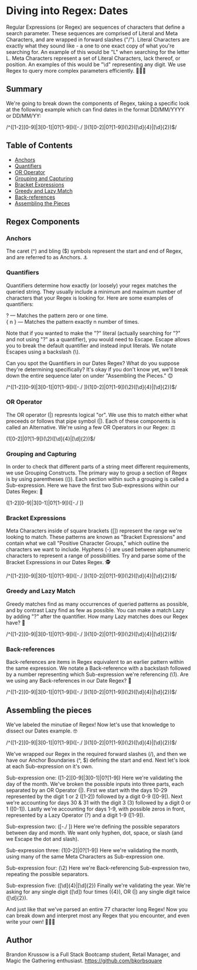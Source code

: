 # Diving into Regex: Dates

Regular Expressions (or Regex) are sequences of characters that define a search parameter. These sequences are comprised of Literal and Meta Characters, and are wrapped in forward slashes ("/"). Literal Characters are exactly what they sound like - a one to one exact copy of what you're searching for. An example of this would be "L" when searching for the letter L. Meta Characters represent a set of Literal Characters, lack thereof, or position. An examples of this would be "\d" representing any digit. We use Regex to query more complex parameters efficiently. :muscle::muscle::muscle:

## Summary

We're going to break down the components of Regex, taking a specific look at the following example which can find dates in the format DD/MM/YYYY or DD/MM/YY:

/^([1-2][0-9]|3[0-1]|0?[1-9])([-\.\/ ])(1[0-2]|0?[1-9])(\2)([\d]{4}|[\d]{2})$/

## Table of Contents

- [Anchors](#anchors)
- [Quantifiers](#quantifiers)
- [OR Operator](#or-operator)
- [Grouping and Capturing](#grouping-and-capturing)
- [Bracket Expressions](#bracket-expressions)
- [Greedy and Lazy Match](#greedy-and-lazy-match)
- [Back-references](#back-references)
- [Assembling the Pieces](#assembling-the-pieces)

## Regex Components

### Anchors

The caret (^) and bling ($) symbols represent the start and end of Regex, and are referred to as Anchors. :anchor:

### Quantifiers

Quantifiers determine how exactly (or loosely) your regex matches the queried string. They usually include a minimum and maximum number of characters that your Regex is looking for. Here are some examples of quantifiers:

? — Matches the pattern zero or one time. <br/>
{ n } — Matches the pattern exactly n number of times.

Note that if you wanted to make the "?" literal (actually searching for "?" and not using "?" as a quantifier), you would need to Escape. Escape allows you to break the default quantifier and instead input literals. We notate Escapes using a backslash (\\).

Can you spot the Quantifiers in our Dates Regex? What do you suppose they're determining specifically? It's okay if you don't know yet, we'll break down the entire sequence later on under "Assembling the Pieces." :blush:

/^([1-2][0-9]|3[0-1]|0?[1-9])([-\.\/ ])(1[0-2]|0?[1-9])(\2)([\d]{4}|[\d]{2})$/

### OR Operator

The OR operator (|) represnts logical "or". We use this to match either what preceeds or follows that pipe symbol (|). Each of these components is called an Alternative. We're using a few OR Operators in our Regex: :balance_scale:

(1[0-2]|0?[1-9])(\2)([\d]{4}|[\d]{2})$/

### Grouping and Capturing

In order to check that different parts of a string meet different requirements, we use Grouping Constructs. The primary way to group a section of Regex is by using parentheses (()). Each section within such a grouping is called a Sub-expression. Here we have the first two Sub-expressions within our Dates Regex: :busts_in_silhouette:

([1-2][0-9]|3[0-1]|0?[1-9])([-\.\/ ]) 

### Bracket Expressions

Meta Characters inside of square brackets ([]) represent the range we're looking to match. These patterns are known as "Bracket Expressions" and contain what we call "Positive Character Groups," which outline the characters we want to include. Hyphens (-) are used between alphanumeric characters to represent a range of possibilities. Try and parse some of the Bracket Expressions in our Dates Regex. :detective:

/^([1-2][0-9]|3[0-1]|0?[1-9])([-\.\/ ])(1[0-2]|0?[1-9])(\2)([\d]{4}|[\d]{2})$/

### Greedy and Lazy Match

Greedy matches find as many occurrences of queried patterns as possible, and by contrast Lazy find as few as possible. You can make a match Lazy by adding "?" after the quantifier. How many Lazy matches does our Regex have? :thinking:

/^([1-2][0-9]|3[0-1]|0?[1-9])([-\.\/ ])(1[0-2]|0?[1-9])(\2)([\d]{4}|[\d]{2})$/

### Back-references

Back-references are items in Regex equivalent to an earlier pattern within the same expression. We notate a Back-reference with a backslash followed by a number representing which Sub-expression we're referencing (\\1). Are we using any Back-references in our Date Regex? :eyes:

/^([1-2][0-9]|3[0-1]|0?[1-9])([-\.\/ ])(1[0-2]|0?[1-9])(\2)([\d]{4}|[\d]{2})$/ 

## Assembling the pieces

We've labeled the minutiae of Regex! Now let's use that knowledge to dissect our Dates example. :nerd_face:

/^([1-2][0-9]|3[0-1]|0?[1-9])([-\.\/ ])(1[0-2]|0?[1-9])(\2)([\d]{4}|[\d]{2})$/

We've wrapped our Regex in the required forward slashes (/), and then we have our Anchor Boundaries (^, $) defining the start and end. Next let's look at each Sub-expression on it's own. 

Sub-expression one: ([1-2][0-9]|3[0-1]|0?[1-9])
    Here we're validating the day of the month. We've broken the possible inputs into three parts, each separated by an OR Operator (|). First we start with the days 10-29 represented by the digit 1 or 2 ([1-2]) followed by a digit 0-9 ([0-9]). Next we're accounting for days 30 & 31 with the digit 3 (3) followed by a digit 0 or 1 ([0-1]). Lastly we're accounting for days 1-9, with possible zeros in front, represented by a Lazy Operator (?) and a digit 1-9 ([1-9]).

Sub-expression two: ([-\.\/ ])
    Here we're defining the possible separators between day and month. We want only hyphen, dot, space, or slash (and we Escape the dot and slash). 

Sub-expression three: (1[0-2]|0?[1-9])
    Here we're validating the month, using many of the same Meta Characters as Sub-expression one. 

Sub-expression four: (\2)
    Here we're Back-referencing Sub-expression two, repeating the possible separators. 
    
Sub-expression five: ([\d]{4}|[\d]{2})
    Finally we're validating the year. We're asking for any single digit ([\d]) four times ({4}), OR (|) any single digit twice ([\d]{2}). 

And just like that we've parsed an entire 77 character long Regex! Now you can break down and interpret most any Regex that you encounter, and even write your own! :100::100::100:

## Author

Brandon Krussow is a Full Stack Bootcamp student, Retail Manager, and Magic the Gathering enthusiast. https://github.com/bkorbsquare
